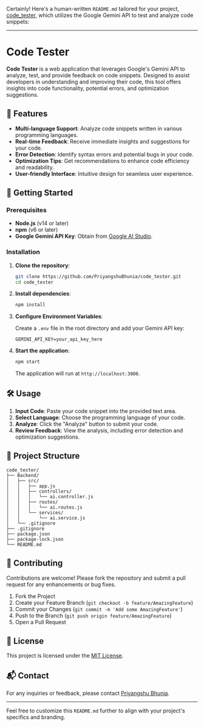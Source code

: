 Certainly! Here's a human-written `README.md` tailored for your project, [code\_tester](https://github.com/PriyangshuBhunia/code_tester), which utilizes the Google Gemini API to test and analyze code snippets:

---

# Code Tester

**Code Tester** is a web application that leverages Google's Gemini API to analyze, test, and provide feedback on code snippets. Designed to assist developers in understanding and improving their code, this tool offers insights into code functionality, potential errors, and optimization suggestions.

## 🌟 Features

* **Multi-language Support**: Analyze code snippets written in various programming languages.
* **Real-time Feedback**: Receive immediate insights and suggestions for your code.
* **Error Detection**: Identify syntax errors and potential bugs in your code.
* **Optimization Tips**: Get recommendations to enhance code efficiency and readability.
* **User-friendly Interface**: Intuitive design for seamless user experience.

## 🚀 Getting Started

### Prerequisites

* **Node.js** (v14 or later)
* **npm** (v6 or later)
* **Google Gemini API Key**: Obtain from [Google AI Studio](https://ai.google.dev/).

### Installation

1. **Clone the repository**:

   ```bash
   git clone https://github.com/PriyangshuBhunia/code_tester.git
   cd code_tester
   ```

2. **Install dependencies**:

   ```bash
   npm install
   ```

3. **Configure Environment Variables**:

   Create a `.env` file in the root directory and add your Gemini API key:

   ```env
   GEMINI_API_KEY=your_api_key_here
   ```

4. **Start the application**:

   ```bash
   npm start
   ```

   The application will run at `http://localhost:3000`.

## 🛠️ Usage

1. **Input Code**: Paste your code snippet into the provided text area.
2. **Select Language**: Choose the programming language of your code.
3. **Analyze**: Click the "Analyze" button to submit your code.
4. **Review Feedback**: View the analysis, including error detection and optimization suggestions.

## 📁 Project Structure

```
code_tester/
├── Backend/
│   ├── src/
│   │   ├── app.js
│   │   ├── controllers/
│   │   │   └── ai.controller.js
│   │   ├── routes/
│   │   │   └── ai.routes.js
│   │   └── services/
│   │       └── ai.service.js
│   └── .gitignore
├── .gitignore
├── package.json
├── package-lock.json
└── README.md
```

## 🤝 Contributing

Contributions are welcome! Please fork the repository and submit a pull request for any enhancements or bug fixes.

1. Fork the Project
2. Create your Feature Branch (`git checkout -b feature/AmazingFeature`)
3. Commit your Changes (`git commit -m 'Add some AmazingFeature'`)
4. Push to the Branch (`git push origin feature/AmazingFeature`)
5. Open a Pull Request

## 📄 License

This project is licensed under the [MIT License](LICENSE).

## 📬 Contact

For any inquiries or feedback, please contact [Priyangshu Bhunia](mailto:priyangshubhunia@example.com).

---

Feel free to customize this `README.md` further to align with your project's specifics and branding.

